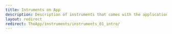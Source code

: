 ```yaml
---
title: Intruments on App
description: Description of instruments that comes with the application
layout: redirect
redirect: TheApp/instruments/instruments_01_intro/
---
```


